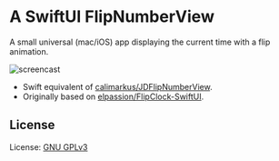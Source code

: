 # A SwiftUI FlipNumberView

A small universal (mac/iOS) app displaying the current time with a flip animation.

![screencast](https://user-images.githubusercontent.com/807039/169737080-6a6dc304-5276-4788-9f57-2457f0669055.gif)

- Swift equivalent of [calimarkus/JDFlipNumberView](https://github.com/calimarkus/JDFlipNumberView).
- Originally based on [elpassion/FlipClock-SwiftUI](https://github.com/elpassion/FlipClock-SwiftUI).

## License

License: [GNU GPLv3](LICENSE)
